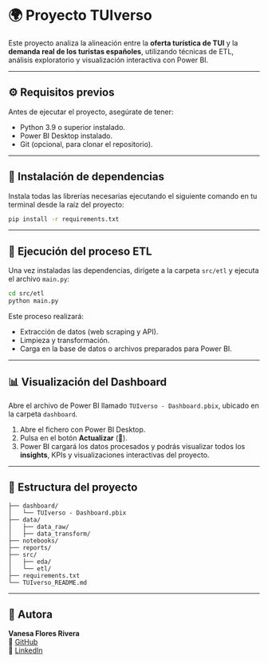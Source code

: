 
# 🌍 Proyecto TUIverso

Este proyecto analiza la alineación entre la **oferta turística de TUI** y la **demanda real de los turistas españoles**, utilizando técnicas de ETL, análisis exploratorio y visualización interactiva con Power BI.

---

## ⚙️ Requisitos previos

Antes de ejecutar el proyecto, asegúrate de tener:

- Python 3.9 o superior instalado.
- Power BI Desktop instalado.
- Git (opcional, para clonar el repositorio).

---

## 🧪 Instalación de dependencias

Instala todas las librerías necesarias ejecutando el siguiente comando en tu terminal desde la raíz del proyecto:

```bash
pip install -r requirements.txt
```

---

## 🔄 Ejecución del proceso ETL

Una vez instaladas las dependencias, dirígete a la carpeta `src/etl` y ejecuta el archivo `main.py`:

```bash
cd src/etl
python main.py
```

Este proceso realizará:

- Extracción de datos (web scraping y API).
- Limpieza y transformación.
- Carga en la base de datos o archivos preparados para Power BI.

---

## 📊 Visualización del Dashboard

Abre el archivo de Power BI llamado `TUIverso - Dashboard.pbix`, ubicado en la carpeta `dashboard`.

1. Abre el fichero con Power BI Desktop.
2. Pulsa en el botón **Actualizar** (🔄).
3. Power BI cargará los datos procesados y podrás visualizar todos los **insights**, KPIs y visualizaciones interactivas del proyecto.

---

## 🧭 Estructura del proyecto

```
├── dashboard/
│   └── TUIverso - Dashboard.pbix
├── data/
│   ├── data_raw/
│   ├── data_transform/
├── notebooks/
├── reports/
├── src/
│   ├── eda/
│   └── etl/
├── requirements.txt
└── TUIverso_README.md
```

---

## 📌 Autora

**Vanesa Flores Rivera**  
🔗 [GitHub](https://github.com/VanesaFloresRivera/Proyecto-Final)  
🔗 [LinkedIn](https://www.linkedin.com/in/vanesa-flores-rivera)
